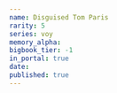 ```yaml
---
name: Disguised Tom Paris
rarity: 5
series: voy
memory_alpha:
bigbook_tier: -1
in_portal: true
date:
published: true
---
```



